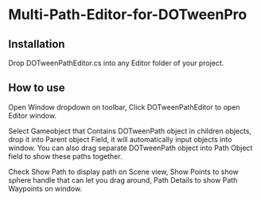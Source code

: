 # Multi-Path-Editor-for-DOTweenPro

## Installation
Drop DOTweenPathEditor.cs into any Editor folder of your project.

## How to use
Open Window dropdown on toolbar, Click DOTweenPathEditor to open Editor window.

Select Gameobject that Contains DOTweenPath object in children objects, drop it into Parent object Field, it will automatically input objects into window. You can also drag separate DOTweenPath object into Path Object field to show these paths together.

Check Show Path to display path on Scene view, Show Points to show sphere handle that can let you drag around, Path Details to show Path Waypoints on window.